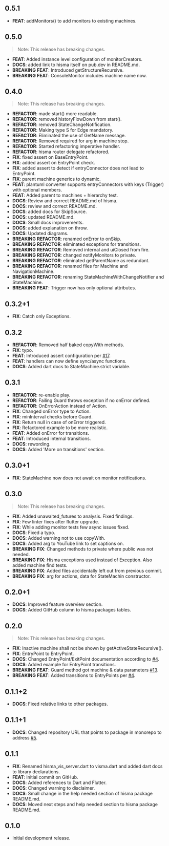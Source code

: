 ## 0.5.1

 - **FEAT**: addMonitors() to add monitors to existing machines.

## 0.5.0

> Note: This release has breaking changes.

 - **FEAT**: Added instance level configuration of monitorCreators.
 - **DOCS**: added link to hisma itself on pub.dev in README.md.
 - **BREAKING** **FEAT**: Introduced getStructureRecursive.
 - **BREAKING** **FEAT**: ConsoleMonitor includes machine name now.

## 0.4.0

> Note: This release has breaking changes.

 - **REFACTOR**: made start() more readable.
 - **REFACTOR**: removed historyFlowDown from start().
 - **REFACTOR**: removed StateChangeNotification.
 - **REFACTOR**: Making type S for Edge mandatory.
 - **REFACTOR**: Eliminated the use of GetName message.
 - **REFACTOR**: Removed required for arg in machine stop.
 - **REFACTOR**: Started refactoring imperative handler.
 - **REFACTOR**: hisma router delegate refactored.
 - **FIX**: fixed assert on BaseEntryPoint.
 - **FIX**: added assert on EntryPoint check.
 - **FIX**: added assert to detect if entryConnector does not lead to EntryPoint.
 - **FIX**: parent machine generics to dynamic.
 - **FEAT**: plantuml converter supports entryConnectors with keys (Trigger) with optional members.
 - **FEAT**: Added parent to machines + hierarchy test.
 - **DOCS**: Review and correct README.md of hisma.
 - **DOCS**: review and correct README.md.
 - **DOCS**: added docs for SkipSource.
 - **DOCS**: updated README.md.
 - **DOCS**: Small docs improvements.
 - **DOCS**: added explanation on throw.
 - **DOCS**: Updated diagrams.
 - **BREAKING** **REFACTOR**: renamed onError to onSkip.
 - **BREAKING** **REFACTOR**: eliminated exceptions for transitions.
 - **BREAKING** **REFACTOR**: Removed internal and uiClosed from fire.
 - **BREAKING** **REFACTOR**: changed notifyMonitors to private.
 - **BREAKING** **REFACTOR**: eliminated getParentName as redundant.
 - **BREAKING** **REFACTOR**: renamed files for Machine and NavigationMachine.
 - **BREAKING** **REFACTOR**: renaming StateMachineWithChangeNotifier and StateMachine.
 - **BREAKING** **FEAT**: Trigger now has only optional attributes.

## 0.3.2+1

 - **FIX**: Catch only Exceptions.

## 0.3.2

 - **REFACTOR**: Removed half baked copyWith methods.
 - **FIX**: typo.
 - **FEAT**: Introduced assert configuration per [#17](https://github.com/tamas-p/hisma/issues/17).
 - **FEAT**: handlers can now define sync/async functions.
 - **DOCS**: Added dart docs to StateMachine.strict variable.

## 0.3.1

 - **REFACTOR**: re-enable play.
 - **REFACTOR**: Failing Guard throws exception if no onError defined.
 - **REFACTOR**: OnErrorAction instead of Action.
 - **FIX**: Changed onError type to Action.
 - **FIX**: minInterval checks before Guard.
 - **FIX**: Return null in case of onError triggered.
 - **FIX**: Refactored example to be more realistic.
 - **FEAT**: Added onError for transitions.
 - **FEAT**: Introduced internal transitions.
 - **DOCS**: rewording.
 - **DOCS**: Added 'More on transitions' section.

## 0.3.0+1

 - **FIX**: StateMachine now does not await on monitor notifications.

## 0.3.0

> Note: This release has breaking changes.

 - **FIX**: Added unawaited_futures to analysis. Fixed findings.
 - **FIX**: Few linter fixes after flutter upgrade.
 - **FIX**: While adding monitor tests few async issues fixed.
 - **DOCS**: Fixed a typo.
 - **DOCS**: Added warning not to use copyWith.
 - **DOCS**: Added arg to YouTube link to set captions on.
 - **BREAKING** **FIX**: Changed methods to private where public was not needed.
 - **BREAKING** **FIX**: Hisma exceptions used instead of Exception. Also added machine find tests.
 - **BREAKING** **FIX**: Added files accidentally left out from previous commit.
 - **BREAKING** **FIX**: arg for actions, data for StateMachin constructor.

## 0.2.0+1

 - **DOCS**: Improved feature overview section.
 - **DOCS**: Added GitHub column to hisma packages tables.

## 0.2.0

> Note: This release has breaking changes.

 - **FIX**: Inactive machine shall not be shown by getActiveStateRecursive().
 - **FIX**: EntryPoint to EntryPoint.
 - **DOCS**: Changed EntryPoint/ExitPoint documentation according to [#4](https://github.com/tamas-p/hisma/issues/4).
 - **DOCS**: Added example for EntryPoint transitions.
 - **BREAKING** **FEAT**: Guard method got machine & data parameters [#13](https://github.com/tamas-p/hisma/issues/13).
 - **BREAKING** **FEAT**: Added transitions to EntryPoints per [#4](https://github.com/tamas-p/hisma/issues/4).

## 0.1.1+2

 - **DOCS**: Fixed relative links to other packages.

## 0.1.1+1

 - **DOCS**: Changed repository URL that points to package in monorepo to address [#5](https://github.com/tamas-p/hisma/issues/5).

## 0.1.1

 - **FIX**: Renamed hisma_vis_server.dart to visma.dart and added dart docs to library declarations.
 - **FEAT**: Initial commit on GitHub.
 - **DOCS**: Added references to Dart and Flutter.
 - **DOCS**: Changed warning to disclaimer.
 - **DOCS**: Small change in the help needed section of hisma package README.md.
 - **DOCS**: Moved next steps and help needed section to hisma package README.md.

## 0.1.0

- Initial development release.
